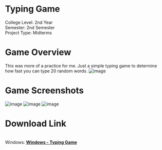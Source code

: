 # Typing Game
<p>College Level: 2nd Year
<br>Semester: 2nd Semester
<br>Project Type: Midterms
</p>

# Game Overview
This was more of a practice for me. Just a simple typing game to determine how fast you can type 20 random words.
![image](https://github.com/reigndeity/Typing-Game/assets/158044567/d01b4375-dc6e-4499-a44e-507f0ec04811)

# Game Screenshots
![image](https://github.com/reigndeity/Typing-Game/assets/158044567/9b39a274-e89a-4928-bb5c-8e8f6a836b44)
![image](https://github.com/reigndeity/Typing-Game/assets/158044567/4416e660-fb2c-45a6-b282-772728c37ce1)
![image](https://github.com/reigndeity/Typing-Game/assets/158044567/821bcfed-ad3f-43af-8376-672adb0734e5)

# Download Link
<br>Windows: [**Windows - Typing Game**](https://drive.google.com/file/d/1TY_GN0JgQI3ydLFrDn8f64bpuOk68Jp-/view?usp=sharing](https://drive.google.com/file/d/1BSvlE_FSPvA-Xhd7VYcjuSt59aOyFsu4/view?usp=sharing))


